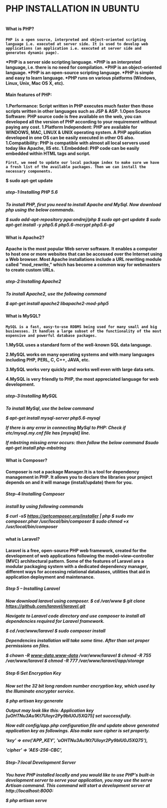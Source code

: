﻿<h1>PHP INSTALLATION IN UBUNTU<h1> 

<h4>What is PHP?<h4>

	PHP is a open source, interpreted and object-oriented scripting language i.e. executed at server side. It is used to develop web applications (an application i.e. executed at server side and generates dynamic page).

*PHP is a server side scripting language.
*PHP is an interpreted language, i.e. there is no need for compilation.
*PHP is an object-oriented language.
*PHP is an open-source scripting language.
*PHP is simple and easy to learn language.
*PHP runs on various platforms (Windows, Linux, Unix, Mac OS X, etc).

<h4>Main features of PHP:<h4>


1.Performance: Script written in PHP executes much faster then those scripts written in other languages such as JSP & ASP.
1.Open Source Software: PHP source code is free available on the web, you can developed all the version of PHP according to your requirement without paying any cost.
1.Platform Independent: PHP are available for WINDOWS, MAC, LINUX & UNIX operating system. A PHP application developed in one OS can be easily executed in other OS also.
1.Compatibility: PHP is compatible with almost all local servers used today like Apache, IIS etc.
1.Embedded: PHP code can be easily embedded within HTML tags and script.

	First, we need to update our local package index to make sure we have a fresh list of the available packages. Then we can install the necessary components.

$ sudo apt-get update

<h5>step-1:Installing PHP 5.6<h5>

To install PHP, first you need to install Apache and MySql.
Now download php using the below commands.

$ sudo add-apt-repository ppa:ondrej/php
$ sudo apt-get update
$ sudo apt-get install -y php5.6 php5.6-mcrypt php5.6-gd

<h4>What is Apache2?<h4>
	Apache is the most popular Web server software. It enables a computer to host one or more websites that can be accessed over the Internet using a Web browser. Most Apache installations include a URL rewriting module called "mod_rewrite," which has become a common way for webmasters to create custom URLs.

<h5>step-2:Installing Apache2<h5>

To install Apache2, use the following command

$ apt-get install apache2 libapache2-mod-php5

<h4>What is MySQL?<h4>

	MySQL is a fast, easy-to-use RDBMS being used for many small and big businesses. It handles a large subset of the functionality of the most expensive and powerful database packages.

1.MySQL uses a standard form of the well-known SQL data language.

2.MySQL works on many operating systems and with many languages including PHP, PERL, C, C++, JAVA, etc.

3.MySQL works very quickly and works well even with large data sets.

4.MySQL is very friendly to PHP, the most appreciated language for web development.

<h5>step-3:Installing MySQL<h5>

To install MySql, use the below command

$ apt-get install mysql-server php5.6-mysql

If there is any error in connecting MySql to PHP:
 Check if etc/mysql.my.cnf file has [mysqld] line.

If mbstring missing error occurs:
 then follow the below command
 $sudo apt-get install php-mbstring
 
<h4>What is Composer?<h4>
	Composer is not a package Manager.It is a tool for dependency management in PHP. It allows you to declare the libraries your project depends on and it will manage (install/update) them for you.

<h5>Step-4:Installing Composer<h5>
install by using following commands

$ curl -sS https://getcomposer.org/installer | php
$ sudo mv composer.phar /usr/local/bin/composer
$ sudo chmod +x /usr/local/bin/composer

<h4>what is Laravel?<h4>
	Laravel is a free, open-source PHP web framework, created for the development of web applications following the model–view–controller (MVC) architectural pattern. Some of the features of Laravel are a modular packaging system with a dedicated dependency manager, different ways for accessing relational databases, utilities that aid in application deployment and maintenance.

<h5>Step 5 – Installing Laravel<h5>

Now download laravel using composer.
$ cd /var/www
$ git clone https://github.com/laravel/laravel.git

Navigate to Laravel code directory and use composer to install all dependencies required for Laravel framework.

$ cd /var/www/laravel
$ sudo composer install

Dependencies installation will take some time. After than set proper permissions on files.

$ chown -R www-data.www-data /var/www/laravel
$ chmod -R 755 /var/www/laravel
$ chmod -R 777 /var/www/laravel/app/storage

<h5>Step 6:Set Encryption Key<h5>

Now set the 32 bit long random number encryption key, which used by the Illuminate encrypter service.

$ php artisan key:generate

Output may look like this: Application key [uOHTNu3Au1Kt7Uloyr2Py9blU0J5XQ75] set successfully.

Now edit config/app.php configuration file and update above generated application key as followings. Also make sure cipher is set properly.


'key' => env('APP_KEY', 'uOHTNu3Au1Kt7Uloyr2Py9blU0J5XQ75'),

'cipher' => 'AES-256-CBC',

<h5>Step-7:local Development Server<h5>

 You have PHP installed locally and you would like to use PHP's built-in development server to serve your application, you may use the serve Artisan command. This command will start a development server at http://localhost:8000:

$ php artisan serve

